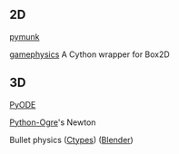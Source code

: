 ## 2D ##

[pymunk](http://code.google.com/p/pymunk/)

[gamephysics](https://bitbucket.org/timostolz/gamephysics/) A Cython wrapper for Box2D

## 3D ##

[PyODE](http://pyode.sourceforge.net/)

[Python-Ogre](http://python-ogre.org/)'s Newton

Bullet physics ([Ctypes](http://hg.codeflow.org/ctypes_bullet)) ([Blender](http://www.blender.org/))